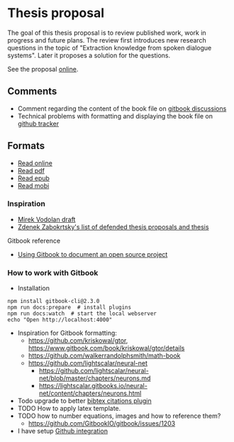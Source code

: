 # Thesis proposal

The goal of this thesis proposal is to review published work, work in progress and future plans.
The review first introduces new research questions in the topic of "Extraction knowledge from spoken dialogue systems".
Later it proposes a solution for the questions.

See the proposal [online](https://oplatek.gitbooks.io/thesis-proposal/content/).

## Comments

- Comment regarding the content of the book file on [gitbook discussions](https://www.gitbook.com/book/oplatek/thesis-proposal/discussions)
- Technical problems with formatting and displaying the book file on [github tracker](https://github.com/oplatek/extracting-knowledge-from-dialogue/issues)

## Formats
- [Read online](https://www.gitbook.com/read/book/oplatek/thesis-proposal)
- [Read pdf](https://www.gitbook.com/download/pdf/book/oplatek/thesis-proposal)
- [Read epub](https://www.gitbook.com/download/epub/book/oplatek/thesis-proposal)
- [Read mobi](https://www.gitbook.com/download/mobi/book/oplatek/thesis-proposal)

### Inspiration
- [Mirek Vodolan draft](https://www.overleaf.com/5351566ypdgnm#/18184097/)
- [Zdenek Zabokrtsky's list of defended thesis proposals and thesis](http://ufal.mff.cuni.cz/~zabokrtsky/pgs/kalendar.html)

Gitbook reference
- [Using Gitbook to document an open source project](https://medium.com/@gpbl/how-to-use-gitbook-to-publish-docs-for-your-open-source-npm-packages-465dd8d5bfba#.h5ufyl7w://medium.com/@gpbl/how-to-use-gitbook-to-publish-docs-for-your-open-source-npm-packages-465dd8d5bfba#.h5ufyl7wu)

### How to work with Gitbook 

- Installation
```
npm install gitbook-cli@2.3.0
npm run docs:prepare  # install plugins
npm run docs:watch  # start the local webserver
echo "Open http://localhost:4000"
```
- Inspiration for Gitbook formatting:
    - https://github.com/kriskowal/gtor, https://www.gitbook.com/book/kriskowal/gtor/details
    - https://github.com/walkerrandolphsmith/math-book
    - https://github.com/lightscalar/neural-net
        - https://github.com/lightscalar/neural-net/blob/master/chapters/neurons.md
        - https://lightscalar.gitbooks.io/neural-net/content/chapters/neurons.html
- Todo upgrade to better [bibtex citations plugin](https://plugins.gitbook.com/browse?q=bibtex)
- TODO How to apply latex template.
- TODO how to number equations, images and how to reference them?
	- https://github.com/GitbookIO/gitbook/issues/1203
- I have setup [Github integration](https://github.com/oplatek/extracting-knowledge-from-dialogue/settings/hooks)
